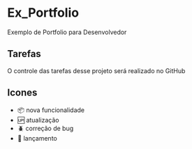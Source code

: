 # Ex_Portfolio

Exemplo de Portfolio para Desenvolvedor

##  Tarefas

O controle das tarefas desse projeto será realizado no GitHub

## Icones

-  :package: nova funcionalidade
-  :up:  atualização
-  :beetle:  correção de bug
-  :checkered_flag:  lançamento
